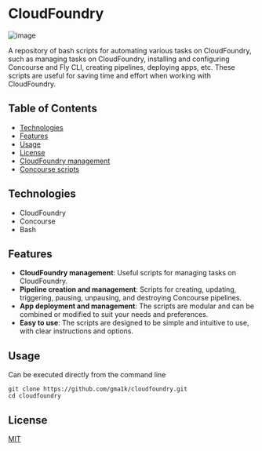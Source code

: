 # CloudFoundry

![image](https://github.com/gma1k/scripts/assets/138721734/b7a9e576-ad21-4834-873c-11d42d58bbd7)

A repository of bash scripts for automating various tasks on CloudFoundry, such as managing tasks on CloudFoundry, installing and configuring Concourse and Fly CLI, creating pipelines, deploying apps, etc. These scripts are useful for saving time and effort when working with CloudFoundry.

## Table of Contents

- [Technologies](#technologies)
- [Features](#features)
- [Usage](#usage)
- [License](#license)
- [CloudFoundry management](scripts/)
- [Concourse scripts](concourse/)


## Technologies

- CloudFoundry
- Concourse
- Bash

## Features

- **CloudFoundry management**: Useful scripts for managing tasks on CloudFoundry.
- **Pipeline creation and management**: Scripts for creating, updating, triggering, pausing, unpausing, and destroying Concourse pipelines.
- **App deployment and management**: The scripts are modular and can be combined or modified to suit your needs and preferences.
- **Easy to use**: The scripts are designed to be simple and intuitive to use, with clear instructions and options.

## Usage
Can be executed directly from the command line

```
git clone https://github.com/gma1k/cloudfoundry.git
cd cloudfoundry
````

## License

[MIT](LICENSE)



